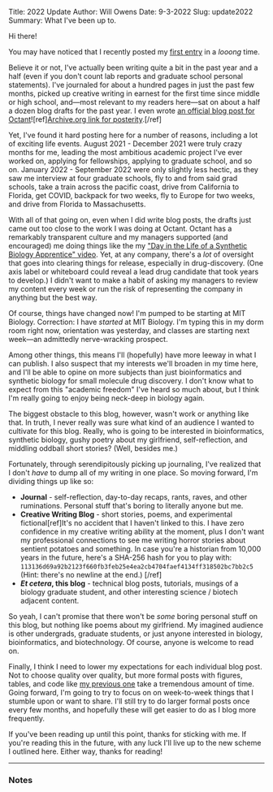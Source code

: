 Title: 2022 Update
Author: Will Owens
Date: 9-3-2022
Slug: update2022
Summary: What I've been up to. 

Hi there!

You may have noticed that I recently posted my [first entry](https://ovvens.com/etc/2000x) in a _looong_ time.

Believe it or not, I've actually been writing quite a bit in the past year and a half (even if you don't count lab reports and graduate school personal statements).
I've journaled for about a hundred pages in just the past few months, picked up creative writing in earnest for the first time since middle or high school, and—most relevant to my readers here—sat on about a half a dozen blog drafts for the past year.
I even wrote [an official blog post for Octant](https://www.octant.bio/blog-posts/octopus-v2-0)![ref][Archive.org link for posterity](https://web.archive.org/web/20220316164631/https://www.octant.bio/blog-posts/octopus-v2-0).[/ref]

Yet, I've found it hard posting here for a number of reasons, including a lot of exciting life events.
August 2021 - December 2021 were truly crazy months for me, leading the most ambitious academic project I've ever worked on, applying for fellowships, applying to graduate school, and so on.
January 2022 - September 2022 were only slightly less hectic, as they saw me interview at four graduate schools, fly to and from said grad schools, take a train across the pacific coast, drive from California to Florida, get COVID, backpack for two weeks, fly to Europe for two weeks, and drive from Florida to Massachusetts. 

With all of that going on, even when I did write blog posts, the drafts just came out too close to the work I was doing at Octant.
Octant has a remarkably transparent culture and my managers supported (and encouraged) me doing things like the my ["Day in the Life of a Synthetic Biology Apprentice" video](https://www.youtube.com/watch?v=W9UVyfQaIoo).
Yet, at any company, there's a _lot_ of oversight that goes into clearing things for release, especially in drug-discovery.
(One axis label or whiteboard could reveal a lead drug candidate that took years to develop.)
I didn't want to make a habit of asking my managers to review my content every week or run the risk of representing the company in anything but the best way.

Of course, things have changed now!
I'm pumped to be starting at MIT Biology.
Correction: I have _started_ at MIT Biology.
I'm typing this in my dorm room right now, orientation was yesterday, and classes are starting next week—an admittedly nerve-wracking prospect.

Among other things, this means I'll (hopefully) have more leeway in what I can publish.
I also suspect that my interests we'll broaden in my time here, and I'll be able to opine on more subjects than just bioinformatics and synthetic biology for small molecule drug discovery.
I don't know what to expect from this "academic freedom" I've heard so much about, but I think I'm really going to enjoy being neck-deep in biology again. 

The biggest obstacle to this blog, however, wasn't work or anything like that.
In truth, I never really was sure what kind of an audience I wanted to cultivate for this blog.
Really, who is going to be interested in bioinformatics, synthetic biology, gushy poetry about my girlfriend, self-reflection, and middling oddball short stories?
(Well, besides me.)

Fortunately, through serendipitously picking up journaling, I've realized that I don't _have_ to dump all of my writing in one place.
So moving forward, I'm dividing things up like so:

- **Journal** - self-reflection, day-to-day recaps, rants, raves, and other ruminations. Personal stuff that's boring to literally anyone but me.
- **Creative Writing Blog** - short stories, poems, and experimental fictional[ref]It's no accident that I haven't linked to this. 
I have zero confidence in my creative writing ability at the moment, plus I don't want my professional connections to see me writing horror stories about sentient potatoes and something.
In case you're a historian from 10,000 years in the future, here's a SHA-256 hash for you to play with: `113136d69a92b2123f660fb3feb25e4ea2cb4704faef4134ff318502bc7bb2c5`  
(Hint: there's no newline at the end.)
[/ref]
- **_Et cetera_, this blog** - technical blog posts, tutorials, musings of a biology graduate student, and other interesting science / biotech adjacent content.

So yeah, I can't promise that there won't be _some_ boring personal stuff on this blog, but nothing like poems about my girlfriend.
My imagined audience is other undergrads, graduate students, or just anyone interested in biology, bioinformatics, and biotechnology.
Of course, anyone is welcome to read on.

Finally, I think I need to lower my expectations for each individual blog post.
Not to choose quality over quality, but more formal posts with figures, tables, and code like [my previous one](https://ovvens.com/etc/2000x) take a tremendous amount of time.
Going forward, I'm going to try to focus on on week-to-week things that I stumble upon or want to share.
I'll still try to do larger formal posts once every few months, and hopefully these will get easier to do as I blog more frequently.

If you've been reading up until this point, thanks for sticking with me.
If you're reading this in the future, with any luck I'll live up to the new scheme I outlined here. Either way, thanks for reading!

----
### Notes